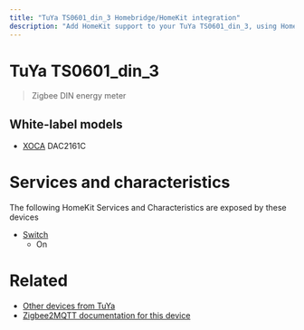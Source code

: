 ```yaml
---
title: "TuYa TS0601_din_3 Homebridge/HomeKit integration"
description: "Add HomeKit support to your TuYa TS0601_din_3, using Homebridge, Zigbee2MQTT and homebridge-z2m."
---
```

<!---
This file has been GENERATED using src/docgen/docgen.ts
DO NOT EDIT THIS FILE MANUALLY!
-->
# TuYa TS0601_din_3
> Zigbee DIN energy meter


## White-label models
* [XOCA](../index.md#xoca) DAC2161C

# Services and characteristics
The following HomeKit Services and Characteristics are exposed by
these devices

* [Switch](../../switch.md)
  * On


# Related
* [Other devices from TuYa](../index.md#tuya)
* [Zigbee2MQTT documentation for this device](https://www.zigbee2mqtt.io/devices/TS0601_din_3.html)